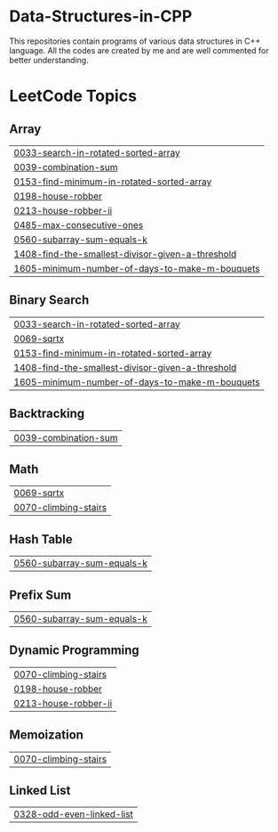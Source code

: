 # Data-Structures-in-CPP
This repositories contain programs of various data structures in C++ language. All the codes are created by me and are well commented for better understanding.

<!---LeetCode Topics Start-->
# LeetCode Topics
## Array
|  |
| ------- |
| [0033-search-in-rotated-sorted-array](https://github.com/Sakshamwane/Data-Structures-in-CPP/tree/master/0033-search-in-rotated-sorted-array) |
| [0039-combination-sum](https://github.com/Sakshamwane/Data-Structures-in-CPP/tree/master/0039-combination-sum) |
| [0153-find-minimum-in-rotated-sorted-array](https://github.com/Sakshamwane/Data-Structures-in-CPP/tree/master/0153-find-minimum-in-rotated-sorted-array) |
| [0198-house-robber](https://github.com/Sakshamwane/Data-Structures-in-CPP/tree/master/0198-house-robber) |
| [0213-house-robber-ii](https://github.com/Sakshamwane/Data-Structures-in-CPP/tree/master/0213-house-robber-ii) |
| [0485-max-consecutive-ones](https://github.com/Sakshamwane/Data-Structures-in-CPP/tree/master/0485-max-consecutive-ones) |
| [0560-subarray-sum-equals-k](https://github.com/Sakshamwane/Data-Structures-in-CPP/tree/master/0560-subarray-sum-equals-k) |
| [1408-find-the-smallest-divisor-given-a-threshold](https://github.com/Sakshamwane/Data-Structures-in-CPP/tree/master/1408-find-the-smallest-divisor-given-a-threshold) |
| [1605-minimum-number-of-days-to-make-m-bouquets](https://github.com/Sakshamwane/Data-Structures-in-CPP/tree/master/1605-minimum-number-of-days-to-make-m-bouquets) |
## Binary Search
|  |
| ------- |
| [0033-search-in-rotated-sorted-array](https://github.com/Sakshamwane/Data-Structures-in-CPP/tree/master/0033-search-in-rotated-sorted-array) |
| [0069-sqrtx](https://github.com/Sakshamwane/Data-Structures-in-CPP/tree/master/0069-sqrtx) |
| [0153-find-minimum-in-rotated-sorted-array](https://github.com/Sakshamwane/Data-Structures-in-CPP/tree/master/0153-find-minimum-in-rotated-sorted-array) |
| [1408-find-the-smallest-divisor-given-a-threshold](https://github.com/Sakshamwane/Data-Structures-in-CPP/tree/master/1408-find-the-smallest-divisor-given-a-threshold) |
| [1605-minimum-number-of-days-to-make-m-bouquets](https://github.com/Sakshamwane/Data-Structures-in-CPP/tree/master/1605-minimum-number-of-days-to-make-m-bouquets) |
## Backtracking
|  |
| ------- |
| [0039-combination-sum](https://github.com/Sakshamwane/Data-Structures-in-CPP/tree/master/0039-combination-sum) |
## Math
|  |
| ------- |
| [0069-sqrtx](https://github.com/Sakshamwane/Data-Structures-in-CPP/tree/master/0069-sqrtx) |
| [0070-climbing-stairs](https://github.com/Sakshamwane/Data-Structures-in-CPP/tree/master/0070-climbing-stairs) |
## Hash Table
|  |
| ------- |
| [0560-subarray-sum-equals-k](https://github.com/Sakshamwane/Data-Structures-in-CPP/tree/master/0560-subarray-sum-equals-k) |
## Prefix Sum
|  |
| ------- |
| [0560-subarray-sum-equals-k](https://github.com/Sakshamwane/Data-Structures-in-CPP/tree/master/0560-subarray-sum-equals-k) |
## Dynamic Programming
|  |
| ------- |
| [0070-climbing-stairs](https://github.com/Sakshamwane/Data-Structures-in-CPP/tree/master/0070-climbing-stairs) |
| [0198-house-robber](https://github.com/Sakshamwane/Data-Structures-in-CPP/tree/master/0198-house-robber) |
| [0213-house-robber-ii](https://github.com/Sakshamwane/Data-Structures-in-CPP/tree/master/0213-house-robber-ii) |
## Memoization
|  |
| ------- |
| [0070-climbing-stairs](https://github.com/Sakshamwane/Data-Structures-in-CPP/tree/master/0070-climbing-stairs) |
## Linked List
|  |
| ------- |
| [0328-odd-even-linked-list](https://github.com/Sakshamwane/Data-Structures-in-CPP/tree/master/0328-odd-even-linked-list) |
<!---LeetCode Topics End-->
